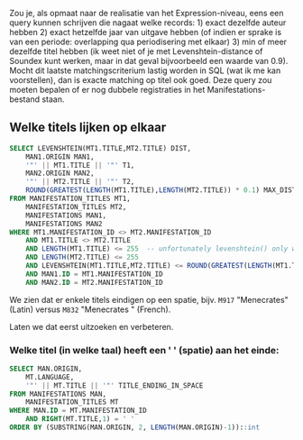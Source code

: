 Zou je, als opmaat naar de realisatie van het Expression-niveau, eens een query
kunnen schrijven die nagaat welke records: 1) exact dezelfde auteur hebben 2)
exact hetzelfde jaar van uitgave hebben (of indien er sprake is van een
periode: overlapping qua periodisering met elkaar) 3) min of meer dezelfde
titel hebben (ik weet niet of je met Levenshtein-distance of Soundex kunt
werken, maar in dat geval bijvoorbeeld een waarde van 0.9). Mocht dit laatste
matchingscriterium lastig worden in SQL (wat ik me kan voorstellen), dan is
exacte matching op titel ook goed. Deze query zou moeten bepalen of er nog
dubbele registraties in het Manifestations-bestand staan.

## Welke titels lijken op elkaar
```sql
SELECT LEVENSHTEIN(MT1.TITLE,MT2.TITLE) DIST,
	MAN1.ORIGIN MAN1,
	'"' || MT1.TITLE || '"' T1,
	MAN2.ORIGIN MAN2,
	'"' || MT2.TITLE || '"' T2,
	ROUND(GREATEST(LENGTH(MT1.TITLE),LENGTH(MT2.TITLE)) * 0.1) MAX_DIST
FROM MANIFESTATION_TITLES MT1,
	MANIFESTATION_TITLES MT2,
	MANIFESTATIONS MAN1,
	MANIFESTATIONS MAN2
WHERE MT1.MANIFESTATION_ID <> MT2.MANIFESTATION_ID
	AND MT1.TITLE <> MT2.TITLE
	AND LENGTH(MT1.TITLE) <= 255  -- unfortunately levenshtein() only works on string length <= 255
	AND LENGTH(MT2.TITLE) <= 255
	AND LEVENSHTEIN(MT1.TITLE,MT2.TITLE) <= ROUND(GREATEST(LENGTH(MT1.TITLE),LENGTH(MT2.TITLE)) * 0.1)
	AND MAN1.ID = MT1.MANIFESTATION_ID
	AND MAN2.ID = MT2.MANIFESTATION_ID
```

We zien dat er enkele titels eindigen op een spatie, bijv. `M917` "Menecrates" (Latin) versus `M832` "Menecrates " (French).

Laten we dat eerst uitzoeken en verbeteren.

### Welke titel (in welke taal) heeft een ' ' (spatie) aan het einde:
```sql
SELECT MAN.ORIGIN,
	MT.LANGUAGE,
	'"' || MT.TITLE || '"' TITLE_ENDING_IN_SPACE
FROM MANIFESTATIONS MAN,
	MANIFESTATION_TITLES MT
WHERE MAN.ID = MT.MANIFESTATION_ID
	AND RIGHT(MT.TITLE,1) = ' '
ORDER BY (SUBSTRING(MAN.ORIGIN, 2, LENGTH(MAN.ORIGIN)-1))::int
```
